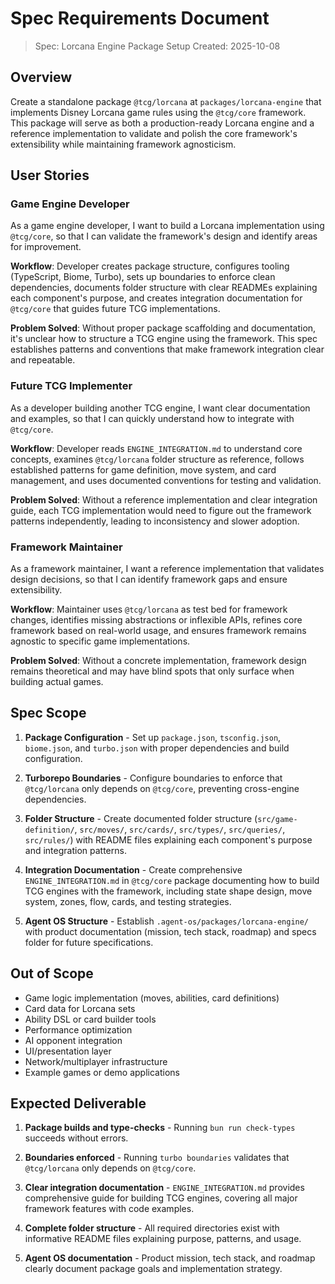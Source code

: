 # Spec Requirements Document

> Spec: Lorcana Engine Package Setup
> Created: 2025-10-08

## Overview

Create a standalone package `@tcg/lorcana` at `packages/lorcana-engine` that implements Disney Lorcana game rules using the `@tcg/core` framework. This package will serve as both a production-ready Lorcana engine and a reference implementation to validate and polish the core framework's extensibility while maintaining framework agnosticism.

## User Stories

### Game Engine Developer

As a game engine developer, I want to build a Lorcana implementation using `@tcg/core`, so that I can validate the framework's design and identify areas for improvement.

**Workflow**: Developer creates package structure, configures tooling (TypeScript, Biome, Turbo), sets up boundaries to enforce clean dependencies, documents folder structure with clear READMEs explaining each component's purpose, and creates integration documentation for `@tcg/core` that guides future TCG implementations.

**Problem Solved**: Without proper package scaffolding and documentation, it's unclear how to structure a TCG engine using the framework. This spec establishes patterns and conventions that make framework integration clear and repeatable.

### Future TCG Implementer

As a developer building another TCG engine, I want clear documentation and examples, so that I can quickly understand how to integrate with `@tcg/core`.

**Workflow**: Developer reads `ENGINE_INTEGRATION.md` to understand core concepts, examines `@tcg/lorcana` folder structure as reference, follows established patterns for game definition, move system, and card management, and uses documented conventions for testing and validation.

**Problem Solved**: Without a reference implementation and clear integration guide, each TCG implementation would need to figure out the framework patterns independently, leading to inconsistency and slower adoption.

### Framework Maintainer

As a framework maintainer, I want a reference implementation that validates design decisions, so that I can identify framework gaps and ensure extensibility.

**Workflow**: Maintainer uses `@tcg/lorcana` as test bed for framework changes, identifies missing abstractions or inflexible APIs, refines core framework based on real-world usage, and ensures framework remains agnostic to specific game implementations.

**Problem Solved**: Without a concrete implementation, framework design remains theoretical and may have blind spots that only surface when building actual games.

## Spec Scope

1. **Package Configuration** - Set up `package.json`, `tsconfig.json`, `biome.json`, and `turbo.json` with proper dependencies and build configuration.

2. **Turborepo Boundaries** - Configure boundaries to enforce that `@tcg/lorcana` only depends on `@tcg/core`, preventing cross-engine dependencies.

3. **Folder Structure** - Create documented folder structure (`src/game-definition/`, `src/moves/`, `src/cards/`, `src/types/`, `src/queries/`, `src/rules/`) with README files explaining each component's purpose and integration patterns.

4. **Integration Documentation** - Create comprehensive `ENGINE_INTEGRATION.md` in `@tcg/core` package documenting how to build TCG engines with the framework, including state shape design, move system, zones, flow, cards, and testing strategies.

5. **Agent OS Structure** - Establish `.agent-os/packages/lorcana-engine/` with product documentation (mission, tech stack, roadmap) and specs folder for future specifications.

## Out of Scope

- Game logic implementation (moves, abilities, card definitions)
- Card data for Lorcana sets
- Ability DSL or card builder tools
- Performance optimization
- AI opponent integration
- UI/presentation layer
- Network/multiplayer infrastructure
- Example games or demo applications

## Expected Deliverable

1. **Package builds and type-checks** - Running `bun run check-types` succeeds without errors.

2. **Boundaries enforced** - Running `turbo boundaries` validates that `@tcg/lorcana` only depends on `@tcg/core`.

3. **Clear integration documentation** - `ENGINE_INTEGRATION.md` provides comprehensive guide for building TCG engines, covering all major framework features with code examples.

4. **Complete folder structure** - All required directories exist with informative README files explaining purpose, patterns, and usage.

5. **Agent OS documentation** - Product mission, tech stack, and roadmap clearly document package goals and implementation strategy.

